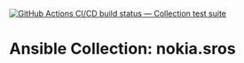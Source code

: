 [![GitHub Actions CI/CD build status — Collection test suite](https://github.com/coll-test/nokia.sros/workflows/Collection%20test%20suite/badge.svg?branch=master)](https://github.com/coll-test/nokia.sros/actions?query=workflow%3A%22Collection%20test%20suite%22)

Ansible Collection: nokia.sros
=================================================